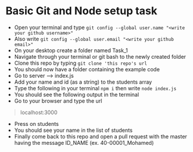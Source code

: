 # Basic Git and Node setup task

* Open your terminal and type `git config --global user.name "<write your github username>"`
* Also write `git config --global user.email "<write your github email>"`
* On your desktop create a folder named Task_1
* Navigate through your terminal or git bash to the newly created folder 
* Clone this repo by typing `git clone 'this repo's url`
* You should now have a folder containing the example code
* Go to server --> index.js
* Add your name and id (as a string) to the students array
* Type the following in your terminal `npm i` then write `node index.js` 
* You should see the following output in the terminal
* Go to your browser and type the url 
>localhost:3000
* Press on students
* You should see your name in the list of students
* Finally come back to this repo and open a pull request with the master having the message ID_NAME (ex. 40-00001_Mohamed)

